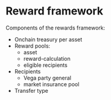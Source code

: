 # Reward framework

Components of the rewards framework:
- Onchain treasury per asset
- Reward pools:
  - asset
  - reward-calculation
  - eligible recipients
- Recipients
  - Vega party general
  - market insurance pool
- Transfer type
